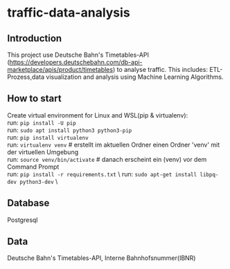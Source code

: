 # traffic-data-analysis
## Introduction
This project use Deutsche Bahn's Timetables-API (https://developers.deutschebahn.com/db-api-marketplace/apis/product/timetables) to analyse traffic. This includes: ETL-Prozess,data visualization and analysis using Machine Learning Algorithms.
## How to start
Create virtual environment for Linux and WSL(pip & virtualenv): \
run: `pip install -U pip` \
run: `sudo apt install python3 python3-pip` \
run: `pip install virtualenv` \
run: `virtualenv venv`  # erstellt im aktuellen Ordner einen Ordner 'venv' mit der virtuellen Umgebung\
run: `source venv/bin/activate`   # danach erscheint ein (venv) vor dem Command Prompt\
run: `pip install -r requirements.txt` \ 
run: `sudo apt-get install libpq-dev python3-dev` \
## Database
Postgresql
## Data
Deutsche Bahn's Timetables-API, Interne Bahnhofsnummer(IBNR)